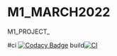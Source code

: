 # M1_MARCH2022
M1_PROJECT_




#ci
[![Codacy Badge](https://api.codacy.com/project/badge/Grade/50407e79d2db4725919b9ede42f9af37)](https://app.codacy.com/gh/jana1213/M1_MARCH2022?utm_source=github.com&utm_medium=referral&utm_content=jana1213/M1_MARCH2022&utm_campaign=Badge_Grade_Settings)
build[![CI](https://github.com/jana1213/M1_MARCH2022/actions/workflows/blank.yml/badge.svg)](https://github.com/jana1213/M1_MARCH2022/actions/workflows/blank.yml)
